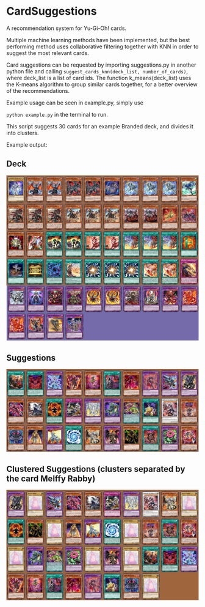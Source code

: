 # CardSuggestions
A recommendation system for Yu-Gi-Oh! cards.

Multiple machine learning methods have been implemented, but the best performing method uses collaborative filtering together with KNN in order to suggest the most relevant cards.

Card suggestions can be requested by importing suggestions.py in another python file and calling ``suggest_cards_knn(deck_list, number_of_cards)``, where deck_list is a list of card ids.
The function k_means(deck_list) uses the K-means algorithm to group similar cards together, for a better overview of the recommendations.

Example usage can be seen in example.py, simply use 

``python example.py`` in the terminal to run.

This script suggests 30 cards for an example Branded deck, and divides it into clusters.

Example output:

## Deck
![deck](Images/BrandedDeck.png)

## Suggestions
![Suggestions](Images/Suggestions.png)

## Clustered Suggestions (clusters separated by the card Melffy Rabby)
![Clustering](Images/Clustering.png)

